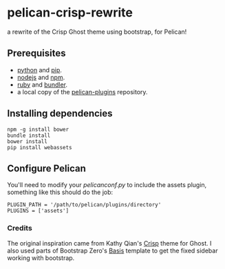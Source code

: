 pelican-crisp-rewrite
=====================

a rewrite of the Crisp Ghost theme using bootstrap, for Pelican!

## Prerequisites

* [python](http://python.org) and [pip](https://pypi.python.org/pypi/pip).
* [nodejs](http://nodejs.org) and [npm](http://www.npmjs.com).
* [ruby](http://ruby-lang.com) and [bundler](http://bundler.io).
* a local copy of the [pelican-plugins](https://github.com/getpelican/pelican-plugins) repository.

## Installing dependencies

```
npm -g install bower
bundle install
bower install
pip install webassets
```

## Configure Pelican

You'll need to modify your *pelicanconf.py* to include the assets plugin, something like this should do the job:

```
PLUGIN_PATH = '/path/to/pelican/plugins/directory'
PLUGINS = ['assets']
```

### Credits

The original inspiration came from Kathy Qian's [Crisp](https://github.com/kathyqian/crisp-ghost-theme) theme for Ghost.
I also used parts of Bootstrap Zero's [Basis](http://www.bootstrapzero.com/bootstrap-template/basis) template to get the fixed sidebar working with bootstrap.
